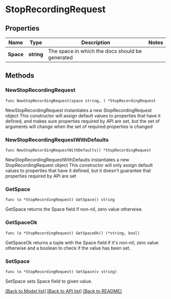# StopRecordingRequest

## Properties

Name | Type | Description | Notes
------------ | ------------- | ------------- | -------------
**Space** | **string** | The space in which the docs should be generated | 

## Methods

### NewStopRecordingRequest

`func NewStopRecordingRequest(space string, ) *StopRecordingRequest`

NewStopRecordingRequest instantiates a new StopRecordingRequest object
This constructor will assign default values to properties that have it defined,
and makes sure properties required by API are set, but the set of arguments
will change when the set of required properties is changed

### NewStopRecordingRequestWithDefaults

`func NewStopRecordingRequestWithDefaults() *StopRecordingRequest`

NewStopRecordingRequestWithDefaults instantiates a new StopRecordingRequest object
This constructor will only assign default values to properties that have it defined,
but it doesn't guarantee that properties required by API are set

### GetSpace

`func (o *StopRecordingRequest) GetSpace() string`

GetSpace returns the Space field if non-nil, zero value otherwise.

### GetSpaceOk

`func (o *StopRecordingRequest) GetSpaceOk() (*string, bool)`

GetSpaceOk returns a tuple with the Space field if it's non-nil, zero value otherwise
and a boolean to check if the value has been set.

### SetSpace

`func (o *StopRecordingRequest) SetSpace(v string)`

SetSpace sets Space field to given value.



[[Back to Model list]](../README.md#documentation-for-models) [[Back to API list]](../README.md#documentation-for-api-endpoints) [[Back to README]](../README.md)


